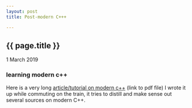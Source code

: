 ```yaml
---
layout: post
title: Post-modern C+++

---
```


{{ page.title }}
----------------

<p class="publish_date">
1 March 2019
</p>

### learning modern c++

Here is a very long [article/tutorial on modern c++](https://github.com/MoserMichael/cstuff/releases/download/newcpp/cpp11-scott-meyers-a.pdf) (link to pdf file) I wrote it up while commuting on the train, it tries to distill and make sense out several sources on modern C++.  
